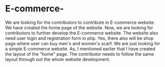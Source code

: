 # E-commerce-
We are looking for the contributors to contribute in E-commerce website. We have created the home page of the website. Now, we are looking for contributors to further develop the E-commerce website. The website also need user login and registration form in php. Yes, there also will be shop page where user can buy men's and women's scarf. We are just looking for a simple E-commerce website. As, I mentioned earlier that I have created the layout of the "home" page. The contributor needs to follow the same layout through out the whole website development.
